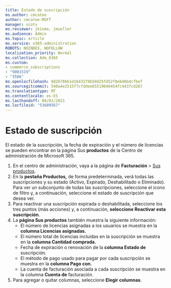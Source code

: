 ```yaml
---
title: Estado de suscripción
ms.author: cmcatee
author: cmcatee-MSFT
manager: scotv
ms.reviewer: jkinma, jmueller
ms.audience: Admin
ms.topic: article
ms.service: o365-administration
ROBOTS: NOINDEX, NOFOLLOW
localization_priority: Normal
ms.collection: Adm_O365
ms.custom:
- commerce_subscriptions
- "9001519"
- "3586"
ms.openlocfilehash: 9d26786b1d1643278b50d25fd52f8eb46b4cfbef
ms.sourcegitcommit: 540a4e2515f7cfddee65519046454fc4437cd287
ms.translationtype: MT
ms.contentlocale: es-ES
ms.lasthandoff: 08/01/2021
ms.locfileid: "53689567"
---
```

# <a name="subscription-status"></a>Estado de suscripción

El estado de la suscripción, la fecha de expiración y el número de licencias se pueden encontrar en la página Sus **productos** de la Centro de administración de Microsoft 365.

1. En el centro de administración, vaya a la página de **Facturación** > [Sus productos](https://go.microsoft.com/fwlink/p/?linkid=842054).
2. En la **pestaña Productos,** de forma predeterminada, verá todas las suscripciones y su estado (Activo, Expirado, Deshabilitado o Eliminado). Para ver un subconjunto de todas las suscripciones,  seleccione el icono de filtro y, a continuación, seleccione el estado de suscripción que desea ver.
3. Para reactivar una suscripción expirada o deshabilitada, seleccione los tres puntos (más acciones) y, a continuación, **seleccione Reactivar esta suscripción**.
4. La **página Sus productos** también muestra la siguiente información:
    - El número de licencias asignadas a los usuarios se muestra en la **columna Licencias asignadas.**
    - El número total de licencias incluidas en la suscripción se muestra en la **columna Cantidad comprada.**
    - Fecha de expiración o renovación de la **columna Estado de** suscripción.
    - El método de pago usado para pagar por cada suscripción se muestra en la **columna Pago con.**
    - La cuenta de facturación asociada a cada suscripción se muestra en la columna **Cuenta de** facturación.
5. Para agregar o quitar columnas, seleccione **Elegir columnas**.